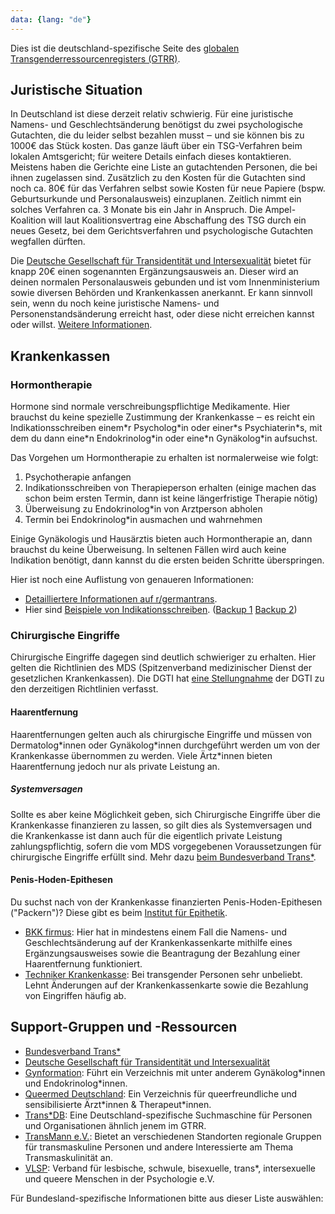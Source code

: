 ```yaml
---
data: {lang: "de"}
---
```


Dies ist die deutschland-spezifische Seite des [globalen Transgenderressourcenregisters (GTRR)](../).

## Juristische Situation

In Deutschland ist diese derzeit relativ schwierig. Für eine juristische Namens- und Geschlechtsänderung benötigst du zwei psychologische Gutachten, die du leider selbst bezahlen musst ‒ und sie können bis zu 1000€ das Stück kosten. Das ganze läuft
über ein TSG-Verfahren beim lokalen Amtsgericht; für weitere Details einfach dieses kontaktieren. Meistens haben die Gerichte eine Liste an gutachtenden Personen, die bei ihnen zugelassen sind. Zusätzlich zu den Kosten für die Gutachten sind noch ca.
80€ für das Verfahren selbst sowie Kosten für neue Papiere (bspw. Geburtsurkunde und Personalausweis) einzuplanen. Zeitlich nimmt ein solches Verfahren ca. 3 Monate bis ein Jahr in Anspruch. Die Ampel-Koalition will laut Koalitionsvertrag eine
Abschaffung des TSG durch ein neues Gesetz, bei dem Gerichtsverfahren und psychologische Gutachten wegfallen dürften.

Die [Deutsche Gesellschaft für Transidentität und Intersexualität](https://dgti.org) bietet für knapp 20€ einen sogenannten Ergänzungsausweis an. Dieser wird an deinen normalen Personalausweis gebunden und ist vom 
Innenministerium sowie diversen Behörden und Krankenkassen anerkannt. Er kann sinnvoll sein, wenn du noch keine juristische Namens- und Personenstandsänderung erreicht hast, oder diese nicht erreichen kannst oder willst.
[Weitere Informationen](https://dgti.org/ergaenzungsausweis.html).

## Krankenkassen

### Hormontherapie

Hormone sind normale verschreibungspflichtige Medikamente. Hier brauchst du keine spezielle Zustimmung der Krankenkasse ‒ es reicht ein Indikationsschreiben einem\*r Psycholog\*in oder einer\*s Psychiaterin\*s, mit dem du dann eine\*n Endokrinolog\*in oder eine\*n Gynäkolog\*in aufsuchst.

Das Vorgehen um Hormontherapie zu erhalten ist normalerweise wie folgt:

1. Psychotherapie anfangen
2. Indikationsschreiben von Therapieperson erhalten (einige machen das schon beim ersten Termin, dann ist keine längerfristige Therapie nötig)
3. Überweisung zu Endokrinolog\*in von Arztperson abholen
4. Termin bei Endokrinolog\*in ausmachen und wahrnehmen

Einige Gynäkologis und Hausärztis bieten auch Hormontherapie an, dann brauchst du keine Überweisung. In seltenen Fällen wird auch keine Indikation benötigt, dann kannst du die ersten beiden Schritte überspringen.

Hier ist noch eine Auflistung von genaueren Informationen:

* [Detailliertere Informationen auf r/germantrans](https://www.reddit.com/r/germantrans/comments/vtghnq/der_weg_zur_hormontherapie_beispiel/).
* Hier sind [Beispiele von Indikationsschreiben](https://www.reddit.com/user/dambthatpaper/comments/vtfocp/hrt_indikationsschreiben_beispiel/). ([Backup 1](https://files.catbox.moe/m2dn71.pjpg) [Backup 2](https://files.catbox.moe/pazb5x.pjpg))

### Chirurgische Eingriffe

Chirurgische Eingriffe dagegen sind deutlich schwieriger zu erhalten. Hier gelten die Richtlinien des MDS (Spitzenverband medizinischer Dienst der gesetzlichen Krankenkassen). Die DGTI hat
[eine Stellungnahme](https://dgti.org/wp-content/uploads/2021/09/Stellungnahme_2021-02-05_MDS-RL-2020.pdf) der DGTI zu den derzeitigen Richtlinien verfasst.

#### Haarentfernung

Haarentfernungen gelten auch als chirurgische Eingriffe und müssen von Dermatolog\*innen oder Gynäkolog\*innen durchgeführt werden um von der Krankenkasse übernommen zu werden. Viele Ärtz\*innen bieten Haarentfernung jedoch nur als private Leistung an.

##### Systemversagen

Sollte es aber keine Möglichkeit geben, sich Chirurgische Eingriffe über die Krankenkasse finanzieren zu lassen, so gilt dies als Systemversagen und die Krankenkasse ist dann auch für die eigentlich private Leistung zahlungspflichtig, sofern die vom MDS
vorgegebenen Voraussetzungen für chirurgische Eingriffe erfüllt sind. Mehr dazu [beim Bundesverband Trans\*](https://web.archive.org/web/20210204125329/https://www.bundesverband-trans.de/wp-content/uploads/2019/11/Praxistipps-Trans-Krankenkasse_11_ONLINE.pdf).

#### Penis-Hoden-Epithesen

Du suchst nach von der Krankenkasse finanzierten
Penis-Hoden-Epithesen ("Packern")? Diese gibt es beim [Institut für Epithetik](Schleswig-Holstein/Norderstedt).

* [BKK firmus](https://www.bkk-firmus.de): Hier hat in mindestens einem Fall die Namens- und Geschlechtsänderung auf der Krankenkassenkarte mithilfe eines Ergänzungsausweises sowie die Beantragung der Bezahlung einer Haarentfernung funktioniert.
* <a href="https://www.tk.de" rel="nofollow">Techniker Krankenkasse</a>: Bei transgender Personen sehr unbeliebt. Lehnt Änderungen auf der Krankenkassenkarte sowie die Bezahlung von Eingriffen häufig ab.

## Support-Gruppen und -Ressourcen
* [Bundesverband Trans\*](https://www.bundesverband-trans.de)
* [Deutsche Gesellschaft für Transidentität und Intersexualität](https://dgti.org)
* [Gynformation](https://www.gynformation.de/): Führt ein Verzeichnis mit unter anderem Gynäkolog\*innen und Endokrinolog\*innen.
* [Queermed Deutschland](https://queermed-deutschland.de/): Ein Verzeichnis für queerfreundliche und sensibilisierte Ärzt\*innen & Therapeut\*innen.
* [Trans\*DB](https://transdb.de): Eine Deutschland-spezifische Suchmaschine für Personen und Organisationen ähnlich jenem im GTRR.
* [TransMann e.V.](https://transmann.de): Bietet an verschiedenen Standorten regionale Gruppen für transmaskuline Personen und andere Interessierte am Thema Transmaskulinität an.
* [VLSP](https://vlsp.de): Verband für lesbische, schwule, bisexuelle, trans*, intersexuelle und queere Menschen in der Psychologie e.V.

Für Bundesland-spezifische Informationen bitte aus dieser Liste auswählen:
